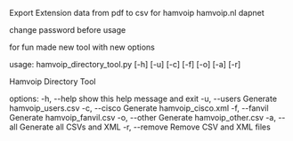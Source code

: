 Export Extension data from pdf to csv for hamvoip hamvoip.nl dapnet

change password before usage


for fun made new tool with new options

usage: hamvoip_directory_tool.py [-h] [-u] [-c] [-f] [-o] [-a] [-r]

Hamvoip Directory Tool

options:
  -h, --help    show this help message and exit
  -u, --users   Generate hamvoip_users.csv
  -c, --cisco   Generate hamvoip_cisco.xml
  -f, --fanvil  Generate hamvoip_fanvil.csv
  -o, --other   Generate hamvoip_other.csv
  -a, --all     Generate all CSVs and XML
  -r, --remove  Remove CSV and XML files

  
